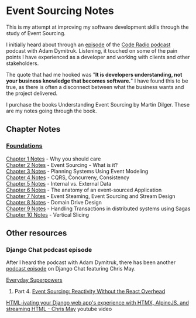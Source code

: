 # Event Sourcing Notes

This is my attempt at improving my software development skills through the study of Event Sourcing.

I initially heard about through an [episode](https://coder.show/616) of the [Code Radio podcast](https://coder.show/) podcast with Adam Dymitruk. Listening, it touched on some of the pain points I have experienced as a developer and working with clients and other stakeholders.

The quote that had me hooked was "__It is developers understanding, not your business knowledge that becomes software.__" I have found this to be true, as there is often a disconnect between what the business wants and the project delivered.

I purchase the books Understanding Event Sourcing by Martin Dilger. These are my notes going through the book.

## Chapter Notes

### [Foundations](section01.md)

[Chapter 1 Notes](./Part1/Chapter01.md) - Why you should care  
[Chapter 2 Notes](./Part1/Chapter01.md) - Event Sourcing - What is it?  
[Chapter 3 Notes](./Part1/Chapter03.md) - Planning Systems Using Event Modeling   
[Chapter 4 Notes](./Part1/Chapter04.md) - CQRS, Concurreny, Consistency  
[Chapter 5 Notes](./Part1/Chapter05.md) - Internal vs. External Data   
[Chapter 6 Notes](./Part1/Chapter06.md) - The anatomy of an event-sourced Application   
[Chapter 7 Notes](./Part1/Chapter07.md) - Event Steaming, Event Sourcing and Stream Design   
[Chapter 8 Notes](./Part1/Chapter08.md) - Domain Drive Design   
[Chapter 9 Notes](./Part1/Chapter09.md) - Handling Transactions in distributed systems using Sagas   
[Chapter 10 Notes](./Part1/Chapter10.md) - Vertical Slicing   

## Other resources

### Django Chat podcast episode

After I heard the podcast with Adam Dymitruk, there has been another [podcast episode](https://djangochat.com/episodes/event-sourcing-chris-may) on Django Chat featuring Chris May. 

[Everyday Superpowers](https://everydaysuperpowers.dev/)  
1. Part 4. [Event Sourcing: Reactivity Without the React Overhead](https://everydaysuperpowers.dev/articles/event-sourcing-reactivity-without-the-react-overhead/)  

[HTML-ivating your Django web app's experience with HTMX, AlpineJS, and streaming HTML - Chris May](https://www.youtube.com/watch?v=kYV8K71pY64) youtube video

